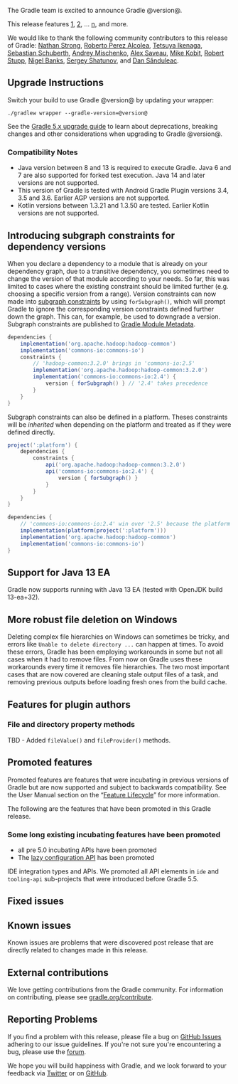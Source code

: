 The Gradle team is excited to announce Gradle @version@.

This release features [1](), [2](), ... [n](), and more.

We would like to thank the following community contributors to this release of Gradle:
[Nathan Strong](https://github.com/NathanStrong-Tripwire),
[Roberto Perez Alcolea](https://github.com/rpalcolea),
[Tetsuya Ikenaga](https://github.com/ikngtty),
[Sebastian Schuberth](https://github.com/sschuberth),
[Andrey Mischenko](https://github.com/gildor),
[Alex Saveau](https://github.com/SUPERCILEX),
[Mike Kobit](https://github.com/mkobit),
[Robert Stupp](https://github.com/snazy),
[Nigel Banks](https://github.com/nigelgbanks),
[Sergey Shatunov](https://github.com/Prototik),
and [Dan Sănduleac](https://github.com/dansanduleac).

<!-- 
Include only their name, impactful features should be called out separately below.
 [Some person](https://github.com/some-person)
-->

<!-- 
## Cancellable custom tasks

When a build is cancelled (e.g. using CTRL+C), the threads executing each task are interrupted.
Task authors only need to make their tasks respond to interrupts in order for the task to be cancellable.

details of 1

## 2

details of 2

## n
-->

## Upgrade Instructions

Switch your build to use Gradle @version@ by updating your wrapper:

`./gradlew wrapper --gradle-version=@version@`

See the [Gradle 5.x upgrade guide](userguide/upgrading_version_5.html#changes_@baseVersion@) to learn about deprecations, breaking changes and other considerations when upgrading to Gradle @version@.

<!-- Do not add breaking changes or deprecations here! Add them to the upgrade guide instead. --> 

### Compatibility Notes

* Java version between 8 and 13 is required to execute Gradle.
Java 6 and 7 are also supported for forked test execution.
Java 14 and later versions are not supported.
* This version of Gradle is tested with Android Gradle Plugin versions 3.4, 3.5 and 3.6.
Earlier AGP versions are not supported.
* Kotlin versions between 1.3.21 and 1.3.50 are tested.
Earlier Kotlin versions are not supported.

## Introducing subgraph constraints for dependency versions

When you declare a dependency to a module that is already on your dependency graph, due to a transitive dependency, you sometimes need to change the version of that module according to your needs.
So far, this was limited to cases where the existing constraint should be limited further (e.g. choosing a specific version from a range).
Version constraints can now made into [subgraph constraints](userguide/declaring_dependency_versions.html#sec:declaring_for_subgraph) by using `forSubgraph()`, which will prompt Gradle to ignore the corresponding version constraints defined further down the graph.
This can, for example, be used to downgrade a version. Subgraph constraints are published to [Gradle Module Metadata](userguide/publishing.html#understanding-gradle-module-md).

```groovy
dependencies {
    implementation('org.apache.hadoop:hadoop-common')
    implementation('commons-io:commons-io')
    constraints {
        // 'hadoop-common:3.2.0' brings in 'commons-io:2.5'
        implementation('org.apache.hadoop:hadoop-common:3.2.0') 
        implementation('commons-io:commons-io:2.4') {
            version { forSubgraph() } // '2.4' takes precedence
        }
    }
}
```

Subgraph constraints can also be defined in a platform.
Theses constraints will be _inherited_ when depending on the platform and treated as if they were defined directly.

```groovy
project(':platform') {
    dependencies {
        constraints {
            api('org.apache.hadoop:hadoop-common:3.2.0') 
            api('commons-io:commons-io:2.4') {
                version { forSubgraph() } 
            }
        }
    }
}

dependencies {
    // 'commons-io:commons-io:2.4' win over '2.5' because the platform defines the constraint as 'forSubgraph()'
    implementation(platform(project(':platform')))
    implementation('org.apache.hadoop:hadoop-common')
    implementation('commons-io:commons-io')
}
```

## Support for Java 13 EA

Gradle now supports running with Java 13 EA (tested with OpenJDK build 13-ea+32).

## More robust file deletion on Windows

Deleting complex file hierarchies on Windows can sometimes be tricky, and errors like `Unable to delete directory ...` can happen at times.
To avoid these errors, Gradle has been employing workarounds in some but not all cases when it had to remove files.
From now on Gradle uses these workarounds every time it removes file hierarchies.
The two most important cases that are now covered are cleaning stale output files of a task, and removing previous outputs before loading fresh ones from the build cache.

## Features for plugin authors

### File and directory property methods

TBD - Added `fileValue()` and `fileProvider()` methods.

## Promoted features
Promoted features are features that were incubating in previous versions of Gradle but are now supported and subject to backwards compatibility.
See the User Manual section on the “[Feature Lifecycle](userguide/feature_lifecycle.html)” for more information.

The following are the features that have been promoted in this Gradle release.

### Some long existing incubating features have been promoted

* all pre 5.0 incubating APIs have been promoted
* The [lazy configuration API](userguide/lazy_configuration.html) has been promoted

IDE integration types and APIs. We promoted all API elements in `ide` and `tooling-api` sub-projects that were introduced before Gradle 5.5.
<!--
### Example promoted
-->

## Fixed issues

## Known issues

Known issues are problems that were discovered post release that are directly related to changes made in this release.

## External contributions

We love getting contributions from the Gradle community. For information on contributing, please see [gradle.org/contribute](https://gradle.org/contribute).

## Reporting Problems

If you find a problem with this release, please file a bug on [GitHub Issues](https://github.com/gradle/gradle/issues) adhering to our issue guidelines. 
If you're not sure you're encountering a bug, please use the [forum](https://discuss.gradle.org/c/help-discuss).

We hope you will build happiness with Gradle, and we look forward to your feedback via [Twitter](https://twitter.com/gradle) or on [GitHub](https://github.com/gradle).
